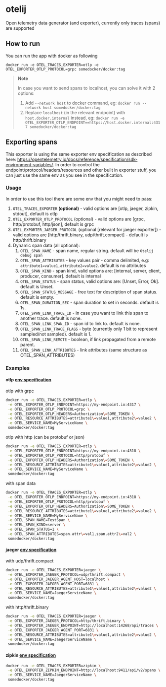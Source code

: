 # otelij
Open telemetry data generator (and exporter), currently only traces (spans) are supported

## How to run 
You can run the app with docker as following 
```
docker run -e OTEL_TRACES_EXPORTER=otlp -e OTEL_EXPORTER_OTLP_PROTOCOL=grpc somedocker/docker:tag
```
> **Note**
> 
> In case you want to send spans to localhost, you can solve it with 2 options: 
> 1. Add ```--network host``` to docker command, eg: ```docker run --network host somedocker/docker:tag```
> 2. Replace ```localhost``` (in the relevant endpoint) with ```host.docker.internal``` instead, eg: ```docker run -e OTEL_EXPORTER_OTLP_ENDPOINT==https://host.docker.internal:4317 somedocker/docker:tag```

## Exporting spans
This exporter is using the same exporter env specification as described here: https://opentelemetry.io/docs/reference/specification/sdk-environment-variables/. 
In order to control the endpoint/protocol/headers/resources and other built in exporter stuff, you can just use the same env as you see in the specification.

### Usage
In order to use this tool there are some env that you might need to pass: 
1. ```OTEL_TRACES_EXPORTER``` **(optional)** - valid options are [otlp, jaeger, zipkin, stdout], default is otlp
2. ```OTEL_EXPORTER_OTLP_PROTOCOL``` (optional) - valid options are [grpc, http/protobuf, http/json], default is grpc
3. ```OTEL_EXPORTER_JAEGER_PROTOCOL``` (optional [relevant for jaeger exporter]) - valid options are [http/thrift.binary, udp/thrift.compact] - default is http/thrift.binary
4. Dynamic span data (all optional):
   1. ```OTEL_SPAN_NAME``` - span name, regular string. default will be ```Otelij debug span```
   2. ```OTEL_SPAN_ATTRIBUTES``` - key values pair - comma delimited, e.g: ```attribute1=value1,attribute2=value2```. default is no attributes
   3. ```OTEL_SPAN_KIND``` - span kind, valid options are: [internal, server, client, producer, consumer]. default is internal
   4. ```OTEL_SPAN_STATUS``` - span status, valid options are: [Unset, Error, Ok]. default is Unset.
   5. ```OTEL_SPAN_STATUS_MESSAGE``` - free text for description of span status. default is empty.
   6. ```OTEL_SPAN_DURATION_SEC``` - span duration to set in seconds. default is 1s.
   7. ```OTEL_SPAN_LINK_TRACE_ID``` - in case you want to link this span to another trace. default is none.
   8. ```OTEL_SPAN_LINK_SPAN_ID``` - span id to link to. default is none.
   9. ```OTEL_SPAN_LINK_TRACE_FLAGS``` - byte (currently only 1 bit to represent sampled/not sampled). default is 1.
   10. ```OTEL_SPAN_LINK_REMOTE``` - boolean, if link propagated from a remote parent. 
   11. ```OTEL_SPAN_LINK_ATTRIBUTES``` - link attributes (same structure as OTEL_SPAN_ATTRIBUTES)

### Examples
#### otlp [env specification](https://opentelemetry.io/docs/reference/specification/protocol/exporter/)

otlp with grpc
```bash
docker run -e OTEL_TRACES_EXPORTER=otlp \
 -e OTEL_EXPORTER_OTLP_ENDPOINT=https://my-endpoint.io:4317 \
 -e OTEL_EXPORTER_OTLP_PROTOCOL=grpc \
 -e OTEL_EXPORTER_OTLP_HEADERS=Authorization\=SOME_TOKEN \
 -e OTEL_RESOURCE_ATTRIBUTES=attribute1\=value1,attribute2\=value2 \
 -e OTEL_SERVICE_NAME=MyServiceName \
 somedocker/docker:tag
```

otlp with http (can be protobuf or json)
```bash
docker run -e OTEL_TRACES_EXPORTER=otlp \
 -e OTEL_EXPORTER_OTLP_ENDPOINT=https://my-endpoint.io:4318 \
 -e OTEL_EXPORTER_OTLP_PROTOCOL=http/protobuf \
 -e OTEL_EXPORTER_OTLP_HEADERS=Authorization\=SOME_TOKEN \
 -e OTEL_RESOURCE_ATTRIBUTES=attribute1\=value1,attribute2\=value2 \
 -e OTEL_SERVICE_NAME=MyServiceName \
 somedocker/docker:tag
```

with span data 
```bash
docker run -e OTEL_TRACES_EXPORTER=otlp \
 -e OTEL_EXPORTER_OTLP_ENDPOINT=https://my-endpoint.io:4318 \
 -e OTEL_EXPORTER_OTLP_PROTOCOL=http/protobuf \
 -e OTEL_EXPORTER_OTLP_HEADERS=Authorization\=SOME_TOKEN \
 -e OTEL_RESOURCE_ATTRIBUTES=attribute1\=value1,attribute2\=value2 \
 -e OTEL_SERVICE_NAME=MyServiceName \
 -e OTEL_SPAN_NAME=TestSpan \
 -e OTEL_SPAN_KIND=server \
 -e OTEL_SPAN_STATUS=1 \
 -e OTEL_SPAN_ATTRIBUTES=span.attr\=val1,span.attr2\=val2 \
 somedocker/docker:tag
```

#### jaeger [env specification](https://opentelemetry.io/docs/reference/specification/sdk-environment-variables/#jaeger-exporter)
with udp/thrift.compact
```bash
docker run -e OTEL_TRACES_EXPORTER=jaeger \
 -e OTEL_EXPORTER_JAEGER_PROTOCOL=udp/thrift.compact \
 -e OTEL_EXPORTER_JAEGER_AGENT_HOST=localhost \
 -e OTEL_EXPORTER_JAEGER_AGENT_PORT=6831 \
 -e OTEL_RESOURCE_ATTRIBUTES=attribute1\=value1,attribute2\=value2 \
 -e OTEL_SERVICE_NAME=JaegerServiceName \
 somedocker/docker:tag
```

with http/thrift.binary
```bash
docker run -e OTEL_TRACES_EXPORTER=jaeger \
 -e OTEL_EXPORTER_JAEGER_PROTOCOL=http/thrift.binary \
 -e OTEL_EXPORTER_JAEGER_ENDPOINT=http://localhost:14268/api/traces \
 -e OTEL_EXPORTER_JAEGER_AGENT_PORT=6831 \
 -e OTEL_RESOURCE_ATTRIBUTES=attribute1\=value1,attribute2\=value2 \
 -e OTEL_SERVICE_NAME=JaegerServiceName \
 somedocker/docker:tag
```

#### zipkin [env specification](https://opentelemetry.io/docs/reference/specification/sdk-environment-variables/#zipkin-exporter)

```bash
docker run -e OTEL_TRACES_EXPORTER=zipkin \
 -e OTEL_EXPORTER_ZIPKIN_ENDPOINT=http://localhost:9411/api/v2/spans \
 -e OTEL_SERVICE_NAME=JaegerServiceName \
 somedocker/docker:tag
```
